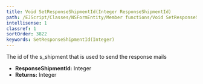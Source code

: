 ```yaml
---
title: Void SetResponseShipmentId(Integer ResponseShipmentId)
path: /EJScript/Classes/NSFormEntity/Member functions/Void SetResponseShipmentId(Integer p_0)
intellisense: 1
classref: 1
sortOrder: 3822
keywords: SetResponseShipmentId(Integer)
---
```



The id of the s\_shipment that is used to send the response mails



* **ResponseShipmentId:** Integer
* **Returns:** Integer


